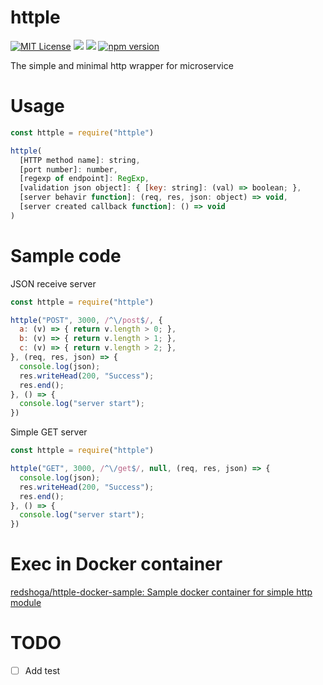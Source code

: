 # httple

[![MIT License](http://img.shields.io/badge/license-MIT-blue.svg?style=flat)](LICENSE) <a href="https://codeclimate.com/github/redshoga/httple/maintainability"><img src="https://api.codeclimate.com/v1/badges/9df1eca3daebbda4daa8/maintainability" /></a> <a href="https://codeclimate.com/github/redshoga/httple/test_coverage"><img src="https://api.codeclimate.com/v1/badges/9df1eca3daebbda4daa8/test_coverage" /></a> [![npm version](https://badge.fury.io/js/httple.svg)](https://badge.fury.io/js/httple)

The simple and minimal http wrapper for microservice

# Usage

```javascript
const httple = require("httple")

httple(
  [HTTP method name]: string,
  [port number]: number,
  [regexp of endpoint]: RegExp,
  [validation json object]: { [key: string]: (val) => boolean; },
  [server behavir function]: (req, res, json: object) => void,
  [server created callback function]: () => void
)
```

# Sample code

JSON receive server

```javascript
const httple = require("httple")

httple("POST", 3000, /^\/post$/, {
  a: (v) => { return v.length > 0; },
  b: (v) => { return v.length > 1; },
  c: (v) => { return v.length > 2; },
}, (req, res, json) => {
  console.log(json);
  res.writeHead(200, "Success");
  res.end();
}, () => {
  console.log("server start");
})
```

Simple GET server

```javascript
const httple = require("httple")

httple("GET", 3000, /^\/get$/, null, (req, res, json) => {
  console.log(json);
  res.writeHead(200, "Success");
  res.end();
}, () => {
  console.log("server start");
})
```

# Exec in Docker container

[redshoga/httple\-docker\-sample: Sample docker container for simple http module](https://github.com/redshoga/httple-docker-sample)

# TODO

- [ ] Add test
